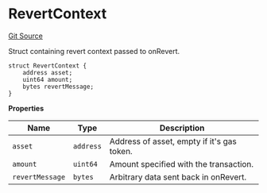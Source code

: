# RevertContext
[Git Source](https://github.com/zeta-chain/protocol-contracts/blob/92837ac9178ca835368558d37c2ae9322f290363/contracts/Revert.sol)

Struct containing revert context passed to onRevert.


```solidity
struct RevertContext {
    address asset;
    uint64 amount;
    bytes revertMessage;
}
```

**Properties**

|Name|Type|Description|
|----|----|-----------|
|`asset`|`address`|Address of asset, empty if it's gas token.|
|`amount`|`uint64`|Amount specified with the transaction.|
|`revertMessage`|`bytes`|Arbitrary data sent back in onRevert.|

